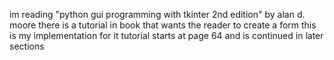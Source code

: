 im reading "python gui programming with tkinter 2nd edition" by alan d. moore 
there is a tutorial in book that wants the reader to create a form
this is my implementation for it
tutorial starts at page 64
and is continued in later sections
